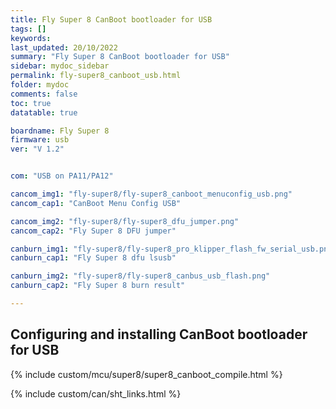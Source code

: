 ```yaml
---
title: Fly Super 8 CanBoot bootloader for USB
tags: []
keywords: 
last_updated: 20/10/2022
summary: "Fly Super 8 CanBoot bootloader for USB"
sidebar: mydoc_sidebar
permalink: fly-super8_canboot_usb.html
folder: mydoc
comments: false
toc: true
datatable: true

boardname: Fly Super 8
firmware: usb
ver: "V 1.2" 


com: "USB on PA11/PA12"

cancom_img1: "fly-super8/fly-super8_canboot_menuconfig_usb.png"
cancom_cap1: "CanBoot Menu Config USB"

cancom_img2: "fly-super8/fly-super8_dfu_jumper.png"
cancom_cap2: "Fly Super 8 DFU jumper"

canburn_img1: "fly-super8/fly-super8_pro_klipper_flash_fw_serial_usb.png"
canburn_cap1: "Fly Super 8 dfu lsusb"

canburn_img2: "fly-super8/fly-super8_canbus_usb_flash.png"
canburn_cap2: "Fly Super 8 burn result"

---
```


## Configuring and installing CanBoot bootloader for USB

{% include custom/mcu/super8/super8_canboot_compile.html %}

{% include custom/can/sht_links.html %}

